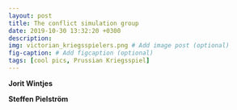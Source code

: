 ```yaml
---
layout: post
title: The conflict simulation group
date: 2019-10-30 13:32:20 +0300
description: 
img: victorian_kriegsspielers.png # Add image post (optional)
fig-caption: # Add figcaption (optional)
tags: [cool pics, Prussian Kriegsspiel]
---
```

**Jorit Wintjes** 

**Steffen Pielström**